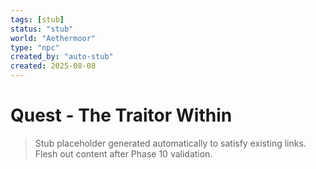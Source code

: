 ```yaml
---
tags: [stub]
status: "stub"
world: "Aethermoor"
type: "npc"
created_by: "auto-stub"
created: 2025-08-08
---
```


# Quest - The Traitor Within

> Stub placeholder generated automatically to satisfy existing links. Flesh out content after Phase 10 validation.
